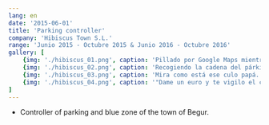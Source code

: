 ```yaml
---
lang: en
date: '2015-06-01'
title: 'Parking controller'
company: 'Hibiscus Town S.L.'
range: 'Junio 2015 - Octubre 2015 & Junio 2016 - Octubre 2016'
gallery: [
    {img: './hibiscus_01.png', caption: 'Pillado por Google Maps mientras estaba trabajando. Siempre en mi puesto.'},
    {img: './hibiscus_02.png', caption: 'Recogiendo la cadena del párking, haciendo buen trabajo.'},
    {img: './hibiscus_03.png', caption: 'Mira como está ese culo papá.'},
    {img: './hibiscus_04.png', caption: '"Dame un euro y te vigilo el coche."'}
]
---
```


- Controller of parking and blue zone of the town of Begur.
